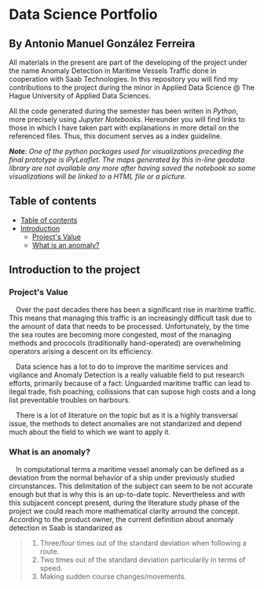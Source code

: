 # Data Science Portfolio
## By Antonio Manuel González Ferreira

All materials in the present are part of the developing of the project under the name Anomaly Detection in Maritime Vessels Traffic done in cooperation with Saab Technologies. In this repository you will find my contributions to the  project during the minor in Applied Data Science @ The Hague University of Applied Data Sciences. 

All the code generated during the semester has been writen in _Python_, more precisely using _Jupyter Notebooks_. Hereunder you will find links to those in which I have taken part with explanations in more detail on the referenced files. Thus, this document serves as a index guideline.

_**Note**: One of the python packages used for visualizations preceding the final prototype is _iPyLeaflet_. The maps generated by this in-line geodata library are not available any more after having saved the notebook so some visualizations will be linked to a HTML file or a picture._

## Table of contents

   * [Table of contents](#table-of-contents)
   * [Introduction](#Introduction-to-the-project)
      * [Project's Value](#projects-value)
      * [What is an anomaly?](#what-is-an-anomaly)

## Introduction to the project
### Project's Value
<p>&emsp;Over the past decades there has been a significant rise in maritime traffic. This means that managing this traffic is an increasingly difficult task due to the amount of data that needs to be processed. Unfortunately, by the time the sea routes are becoming more congested, most of the managing methods and prococols (traditionally hand-operated) are overwhelming operators arising a descent on its efficiency.</p>
<p>&emsp;Data science has a lot to do to improve the maritime services and vigilance and Anomaly Detection is a really valuable field to put research efforts, primarily because of a fact: Unguarded maritime traffic can lead to ilegal trade, fish poaching, collissions that can supose high costs and a long list preventable troubles on harbours.</p>
<p>&emsp;There is a lot of literature on the topic but as it is a highly transversal issue, the methods to detect anomalies are not standarized and depend much about the field to which we want to apply it.</p>

### What is an anomaly?
<p>&emsp;In computational terms a maritime vessel anomaly can be defined as a deviation from the normal behavior of a ship under previously studied circunstances. This delimitation of the subject can seem to be not accurate enough but that is why this is an up-to-date topic. Nevertheless and with this subjacent concept present, during the literature study phase of the project we could reach more mathematical clarity arround the concept. According to the product owner, the current definition about anomaly detection in Saab is standarized as</p>

> 1. Three/four times out of the standard deviation when following a route.
> 2. Two times out of the standard deviation particularily in terms of speed.
> 3. Making sudden course changes/movements.
